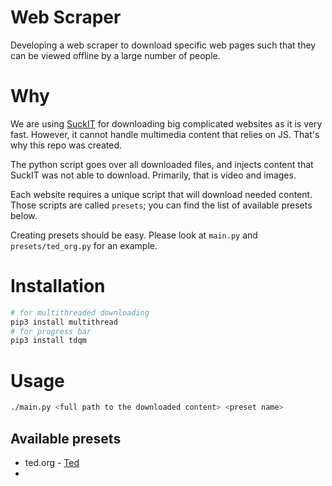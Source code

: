 # Web Scraper

Developing a web scraper to download specific web pages such that they can be viewed offline by a large number of people.

# Why
We are using [SuckIT](https://github.com/Skallwar/suckit) for downloading big complicated websites as it is very fast. However, it cannot handle multimedia content that relies on JS. That's why this repo was created.

The python script goes over all downloaded files, and injects content that SuckIT was not able to download. Primarily, that is video and images.

Each website requires a unique script that will download needed content. Those scripts are called `presets`; you can find the list of available presets below.

Creating presets should be easy. Please look at `main.py` and `presets/ted_org.py` for an example.


# Installation
```bash
# for multithreaded downloading
pip3 install multithread
# for progress bar
pip3 install tdqm
```

# Usage

```bash
./main.py <full path to the downloaded content> <preset name>
```

## Available presets
- ted.org - [Ted](https://www.ted.com)
- 